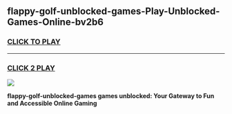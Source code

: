 
## flappy-golf-unblocked-games-Play-Unblocked-Games-Online-bv2b6
<h3>
<a href="https://premium76.site?title=flappy-golf-unblocked-games&ref=24A">CLICK TO PLAY</a></h3>
<hr>

<h3>
<a href="https://premium76.site?title=flappy-golf-unblocked-games&ref=24A">CLICK 2 PLAY</a>
  
</h3>

<a href="https://premium76.site?title=flappy-golf-unblocked-games&ref=24A"><img src="https://clearcache.store/games.png"></a>


**flappy-golf-unblocked-games games unblocked: Your Gateway to Fun and Accessible Online Gaming**
